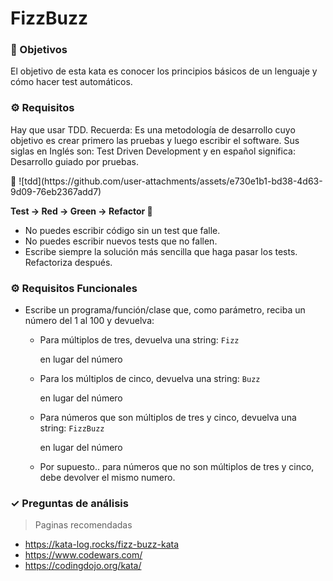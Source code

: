 # FizzBuzz

### 🎥 Objetivos

El objetivo de esta kata es conocer los principios básicos de un lenguaje y cómo hacer test automáticos.

### ⚙️ Requisitos

Hay que usar TDD. Recuerda: Es una metodología de desarrollo cuyo objetivo es crear primero las pruebas y luego escribir el software. Sus siglas en Inglés son: Test Driven Development y en español significa: Desarrollo guiado por pruebas.

<aside>
🚧 ![tdd](https://github.com/user-attachments/assets/e730e1b1-bd38-4d63-9d09-76eb2367add7)


**Test → Red → Green → Refactor 🔁**

</aside>

- No puedes escribir código sin un test que falle.
- No puedes escribir nuevos tests que no fallen.
- Escribe siempre la solución más sencilla que haga pasar los tests. Refactoriza después.

### ⚙️ Requisitos Funcionales

- Escribe un programa/función/clase que, como parámetro, reciba un número del 1 al 100 y devuelva:
    - Para múltiplos de tres, devuelva una string: `Fizz`

      en lugar del número

    - Para los múltiplos de cinco, devuelva una string: `Buzz`

      en lugar del número

    - Para números que son múltiplos de tres y cinco, devuelva una string: `FizzBuzz`

      en lugar del número

    - Por supuesto.. para números que no son múltiplos de tres y cinco, debe devolver el mismo numero.

### ✓ Preguntas de análisis

> Paginas recomendadas
>
- https://kata-log.rocks/fizz-buzz-kata
- https://www.codewars.com/
- https://codingdojo.org/kata/

###
